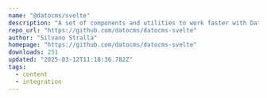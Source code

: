 ```yaml
---
name: "@datocms/svelte"
description: "A set of components and utilities to work faster with DatoCMS in Svelte"
repo_url: "https://github.com/datocms/datocms-svelte"
author: "Silvano Stralla"
homepage: "https://github.com/datocms/datocms-svelte"
downloads: 251
updated: "2025-03-12T11:18:36.782Z"
tags: 
  - content
  - integration
---
```

